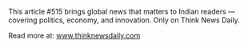 This article #515 brings global news that matters to Indian readers — covering politics, economy, and innovation. Only on Think News Daily.

Read more at: www.thinknewsdaily.com